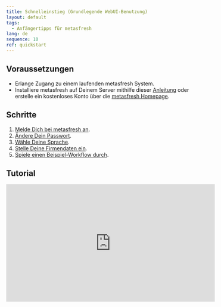 ```yaml
---
title: Schnelleinstieg (Grundlegende WebUI-Benutzung)
layout: default
tags:
  - Anfängertipps für metasfresh
lang: de
sequence: 10
ref: quickstart
---
```


## Voraussetzungen
- Erlange Zugang zu einem laufenden metasfresh System.
- Installiere metasfresh auf Deinem Server mithilfe dieser [Anleitung](http://docs.metasfresh.org/pages/installation/index_de) oder erstelle ein kostenloses Konto über die [metasfresh Homepage](http://metasfresh.com/nextgen/).

## Schritte
1. [Melde Dich bei metasfresh an](Anmeldung).
1. [Ändere Dein Passwort](Passwort_aendern).
1. [Wähle Deine Sprache](SwitchLanguage).
1. [Stelle Deine Firmendaten ein](Ersteinrichtungsassistent).
1. [Spiele einen Beispiel-Workflow durch](Workflow_Auftrag_Bis_Rechnung).

## Tutorial
<iframe width="560" height="315" src="https://www.youtube.com/embed/MawMLQR5ffQ?start=2" frameborder="0" allow="accelerometer; autoplay; encrypted-media; gyroscope; picture-in-picture" allowfullscreen></iframe>
